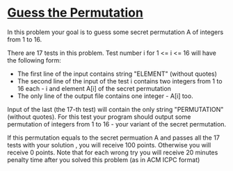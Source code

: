 # [Guess the Permutation][link]

In this problem your goal is to guess some secret permutation A of integers from 1 to 16.

There are 17 tests in this problem. Test number i for 1 <= i <= 16 will have the following form:

- The first line of the input contains string "ELEMENT" (without quotes)
- The second line of the input of the test i contains two integers from 1 to 16 each - i and element A[i] of the secret permutation
- The only line of the output file contains one integer - A[i] too.

Input of the last (the 17-th test) will contain the only string "PERMUTATION" (without quotes). For this test your program should output some permutation of integers from 1 to 16 - your variant of the secret permutation.

If this permutation equals to the secret permuation A and passes all the 17 tests with your solution , you will receive 100 points. Otherwise you will receive 0 points. Note that for each wrong try you will receive 20 minutes penalty time after you solved this problem (as in ACM ICPC format)

[link]: https://www.hackerearth.com/practice/basic-programming/implementation/basics-of-implementation/practice-problems/algorithm/guess-the-permutation-easy-contest/
